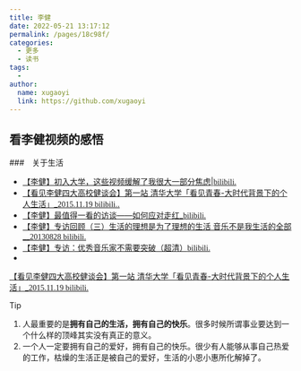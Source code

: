 ```yaml
---
title: 李健
date: 2022-05-21 13:17:12
permalink: /pages/18c98f/
categories:
  - 更多
  - 读书
tags:
  - 
author: 
  name: xugaoyi
  link: https://github.com/xugaoyi
---
```

## 看李健视频的感悟

###　关于生活

- [【李健】初入大学，这些视频缓解了我很大一部分焦虑|<font face="Monaco">bilibili.</font>](https://www.bilibili.com/video/BV1kU4y1P7Hi?spm_id_from=333.999.0.0)
- [【看见李健四大高校健谈会】第一站 清华大学「看见青春-大时代背景下的个人生活」_<font face="Monaco">2015.11.19 bilibili.</font>.](https://www.bilibili.com/video/BV1Sx411s71x?spm_id_from=333.999.0.0)
- [【李健】最值得一看的访谈——如何应对走红_<font face="Monaco">bilibili.</font>](https://www.bilibili.com/video/BV1sb411x7bb?spm_id_from=333.999.0.0)
- [【李健】专访回顾（三）生活的理想是为了理想的生活 音乐不是我生活的全部__<font face="Monaco">20130828 bilibili.</font>](https://www.bilibili.com/video/BV1Bz4y1S7F7?spm_id_from=333.999.0.0)
- [【李健】专访：优秀音乐家不需要突破（超清）<font face="Monaco">bilibili.</font>](https://www.bilibili.com/video/BV1KE41117km?spm_id_from=333.999.0.0)
- 

[【看见李健四大高校健谈会】第一站 清华大学「看见青春-大时代背景下的个人生活」_<font face="Monaco">2015.11.19 bilibili.</font>](https://www.bilibili.com/video/BV1Sx411s71x?spm_id_from=333.999.0.0)

> [!TIP]
> 1. 人最重要的是**拥有自己的生活，拥有自己的快乐**。很多时候所谓事业要达到一个什么样的顶峰其实没有真正的意义。
> 2. 一个人一定要拥有自己的爱好，拥有自己的快乐。很少有人能够从事自己热爱的工作，枯燥的生活正是被自己的爱好，生活的小恩小惠所化解掉了。
